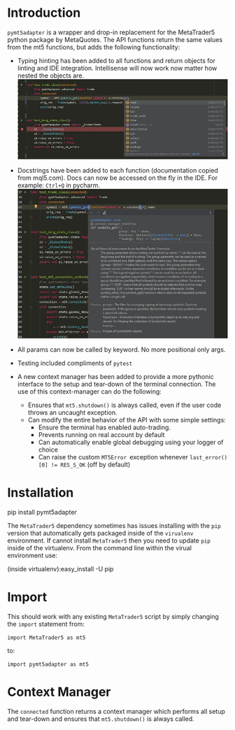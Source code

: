 # Introduction

`pymt5adapter` is a wrapper and drop-in replacement for the MetaTrader5 python package by MetaQuotes. The API functions return the same values from the mt5 functions, but adds the following functionality:

 - Typing hinting has been added to all functions and return objects for linting and IDE integration. Intellisense will now work now matter how nested the objects are. ![alt text][intellisence_screen]
 - Docstrings have been added to each function (documentation copied from mql5.com). Docs can now be accessed on the fly in the IDE. For example: `Ctrl+Q` in pycharm. ![alt text][docs_screen]
 - All params can now be called by keyword. No more positional only args.
 - Testing included compliments of `pytest`
 - A new context manager has been added to provide a more pythonic interface to the setup and tear-down of the terminal connection. The use of this context-manager can do the following: 
 
   - Ensures that `mt5.shutdown()` is always called, even if the user code throws an uncaught exception.
   - Can modify the entire behavior of the API with some simple settings:
      - Ensure the terminal has enabled auto-trading.
      - Prevents running on real account by default
      - Can automatically enable global debugging using your logger of choice
      - Can raise the custom `MT5Error `exception whenever `last_error()[0] != RES_S_OK` (off by default)


# Installation

   pip install pymt5adapter
 
The `MetaTrader5` dependency sometimes has issues installing with the `pip` version that automatically gets packaged inside of the `virualenv` environment. If cannot install `MetaTrader5` then you need to update `pip` inside of the virtualenv. From the command line within the virual environment use:

   (inside virtualenv):easy_install -U pip
   



# Import  
This should work with any existing `MetaTrader5` script by simply changing the `import` statement from:  
  
    import MetaTrader5 as mt5  
    
to:  
      
    import pymt5adapter as mt5  

# Context Manager

The `connected` function returns a context manager which performs all setup and tear-down and ensures that `mt5.shutdown()` is always called. 


[intellisence_screen]: ./images/intellisense_working.jpg "intellisence example"
[docs_screen]: ./images/docs_screen.jpg "quick docs example"
